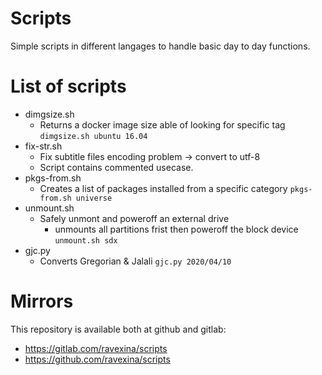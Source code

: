 # Scripts
Simple scripts in different langages to handle basic day to day functions.

# List of scripts

- dimgsize.sh
    - Returns a docker image size able of looking for specific tag
    `dimgsize.sh ubuntu 16.04`
- fix-str.sh
    - Fix subtitle files encoding problem -> convert to utf-8
    - Script contains commented usecase.
- pkgs-from.sh
    - Creates a list of packages installed from a specific category
        `pkgs-from.sh universe`
- unmount.sh
    - Safely unmont and poweroff an external drive
        - unmounts all partitions frist then poweroff the block device
        `unmount.sh sdx`
- gjc.py
    - Converts Gregorian & Jalali
        `gjc.py 2020/04/10`

# Mirrors

This repository is available both at github and gitlab:

- https://gitlab.com/ravexina/scripts
- https://github.com/ravexina/scripts
